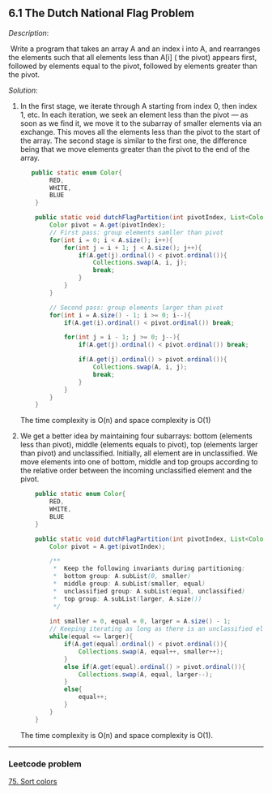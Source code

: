 ## 6.1 The Dutch National Flag Problem

*Description*:

​	Write a program that takes an array A and an index i into A, and rearranges the elements such that all elements less than A[i] ( the pivot) appears first, followed by elements equal to the pivot, followed by elements greater than the pivot.

*Solution*:

1. In the first stage, we iterate through A starting from index 0, then index 1, etc. In each iteration, we seek an element less than the pivot — as soon as we find it, we move it to the subarray of smaller elements via an exchange. This moves all the elements less than the pivot to the start of the array. The second stage is similar to the first one, the difference being that we move elements greater than the pivot to the end of the array.

   ```java
      public static enum Color{
           RED,
           WHITE,
           BLUE
       }
   
       public static void dutchFlagPartition(int pivotIndex, List<Color> A){
           Color pivot = A.get(pivotIndex);
           // First pass: group elements samller than pivot
           for(int i = 0; i < A.size(); i++){
               for(int j = i + 1; j < A.size(); j++){
                   if(A.get(j).ordinal() < pivot.ordinal()){
                       Collections.swap(A, i, j);
                       break;
                   }
               }
           }
   
           // Second pass: group elements larger than pivot
           for(int i = A.size() - 1; i >= 0; i--){
               if(A.get(i).ordinal() < pivot.ordinal()) break;
   
               for(int j = i - 1; j >= 0; j--){
                   if(A.get(j).ordinal() < pivot.ordinal()) break;
   
                   if(A.get(j).ordinal() > pivot.ordinal()){
                       Collections.swap(A, i, j);
                       break;
                   }
               }
           }
       }
   
   ```

   The time complexity is O(n) and space complexity is O(1)

2. We get a better idea by maintaining four subarrays: bottom (elements less than pivot), middle (elements equals to pivot), top (elements larger than pivot) and unclassified. Initially, all element are in unclassified. We move elements into one of bottom, middle and top groups according to the relative order between the incoming unclassified element and the pivot.

   ```java
       public static enum Color{
           RED,
           WHITE,
           BLUE
       }
   
       public static void dutchFlagPartition(int pivotIndex, List<Color> A){
           Color pivot = A.get(pivotIndex);
   
           /**
            *  Keep the following invariants during partitioning:
            *  bottom group: A.subList(0, smaller)
            *  middle group: A.subList(smaller, equal)
            *  unclassified group: A.subList(equal, unclassified)
            *  top group: A.subList(larger, A.size())
            */
           
           int smaller = 0, equal = 0, larger = A.size() - 1;
           // Keeping iterating as long as there is an unclassified element
           while(equal <= larger){
               if(A.get(equal).ordinal() < pivot.ordinal()){
                   Collections.swap(A, equal++, smaller++);
               }
               else if(A.get(equal).ordinal() > pivot.ordinal()){
                   Collections.swap(A, equal, larger--);
               }
               else{
                   equal++;
               }
           }
       }
   ```

   The time complexity is O(n) and space complexity is O(1).

   

***

### Leetcode problem

[75. Sort colors]( https://github.com/DavidWang1997/wpblog.GitHub.io/issues/59 )